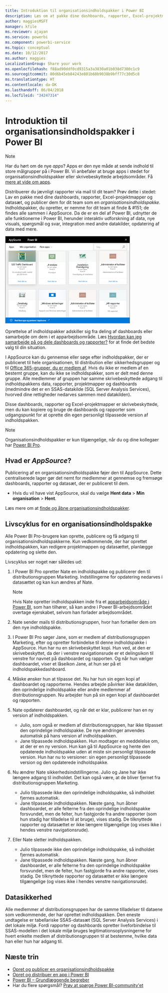 ```yaml
---
title: Introduktion til organisationsindholdspakker i Power BI
description: Læs om at pakke dine dashboards, rapporter, Excel-projektmapper og datasæt som organisationsindholdspakker, som du kan dele med dine kollegaer.
author: maggiesMSFT
manager: kfile
ms.reviewer: ajayan
ms.service: powerbi
ms.component: powerbi-service
ms.topic: conceptual
ms.date: 10/12/2017
ms.author: maggies
LocalizationGroup: Share your work
ms.openlocfilehash: f88ad90ddf0cd9315a3a3830a01b038d7300c1c9
ms.sourcegitcommit: 80d6b45eb84243e801b60b9038b9bff77c30d5c8
ms.translationtype: HT
ms.contentlocale: da-DK
ms.lasthandoff: 06/04/2018
ms.locfileid: "34247314"
---
```

# <a name="intro-to-organizational-content-packs-in-power-bi"></a>Introduktion til organisationsindholdspakker i Power BI
> [!NOTE]
> Har du hørt om de nye *apps*? Apps er den nye måde at sende indhold til store målgrupper på i Power BI. Vi anbefaler at bruge apps i stedet for organisationsindholdspakker eller skrivebeskyttede arbejdsområder. Få [mere at vide om apps](service-install-use-apps.md).
> 
> 

Distribuerer du jævnligt rapporter via mail til dit team? Prøv dette i stedet: Lav en pakke med dine dashboards, rapporter, Excel-projektmapper og datasæt, og publicer dem for dit team som en *organisationsindholdspakke*. Indholdspakker, du opretter, er nemme for dit team at finde & #151; de findes alle sammen i AppSource. Da de er en del af Power BI, udnytter de alle funktionerne i Power BI, herunder interaktiv udforskning af data, nye visuals, spørgsmål og svar, integration med andre datakilder, opdatering af data med mere.

![](media/service-organizational-content-pack-introduction/power-bi-org-content-packs.png)

Oprettelse af indholdspakker adskiller sig fra deling af dashboards eller samarbejde om dem i et apparbejdsområde. Læs [Hvordan kan jeg samarbejde på og dele dashboards og rapporter?](service-how-to-collaborate-distribute-dashboards-reports.md) for at finde det bedste valg til din situation. 

I AppSource kan du gennemse eller søge efter indholdspakker, der er publiceret til hele organisationen, til distribution eller sikkerhedsgrupper og til [Office 365-grupper, du er medlem af](https://support.office.com/article/Create-a-group-in-Office-365-7124dc4c-1de9-40d4-b096-e8add19209e9). Hvis du ikke er medlem af en bestemt gruppe, kan du ikke se indholdspakker, som er delt med denne gruppe. Alle medlemmer af gruppen har samme skrivebeskyttede adgang til indholdspakkens data, rapporter, projektmapper og dashboards (medmindre det er en SSAS-datakilde (SQL Server Analysis Services), hvorved dine rettigheder nedarves sammen med datakilden).

Disse dashboards, rapporter og Excel-projektmapper er skrivebeskyttede, men du kan kopiere og bruge de dashboards og rapporter som udgangspunkt for at oprette din egen personligt tilpassede version af indholdspakken.

> [!NOTE]
> Organisationsindholdspakker er kun tilgængelige, når du og dine kollegaer har [Power BI Pro](service-free-vs-pro.md).
> 
> 

## <a name="what-is-appsource"></a>Hvad er *AppSource*?
Publicering af en organisationsindholdspakke føjer den til AppSource.  Dette centraliserede lager gør det nemt for medlemmer at gennemse og fremsøge dashboards, rapporter og datasæt, der er publiceret til dem.  

* Hvis du vil have vist AppSource, skal du vælge **Hent data** > **Min organisation** > **Hent**.

Læs mere om at [finde og åbne organisationsindholdspakker](service-organizational-content-pack-find-and-open.md).

## <a name="the-life-cycle-of-an-organizational-content-pack"></a>Livscyklus for en organisationsindholdspakke
Alle Power BI Pro-brugere kan oprette, publicere og få adgang til organisationsindholdspakkerne. Kun vedkommende, der har oprettet indholdspakken, kan redigere projektmappen og datasættet, planlægge opdatering og slette den.

Livscyklus ser noget nær således ud:

1. I Power BI Pro opretter Nate en indholdspakke og publicerer den til distributionsgruppen Marketing. Indstillingerne for opdatering nedarves i datasættet og kan kun ændres af Nate.
   
   > [!NOTE]
   > Hvis Nate opretter indholdspakken inde fra et [apparbejdsområde i Power BI](service-create-distribute-apps.md), som han tilhører, så kan andre i Power BI-arbejdsområdet overtage ejerskabet, selvom han forlader arbejdsområdet.
   > 
   > 
2. Nate sender mails til distributionsgruppen, hvor han fortæller dem om den nye indholdspakke.
3. I Power BI Pro søger Jane, som er medlem af distributionsgruppen Marketing, efter og opretter forbindelse til denne indholdspakke i AppSource. Hun har nu en skrivebeskyttet kopi.  Hun ved, at den er skrivebeskyttet, da der i venstre navigationsrude er et delingsikon til venstre for navnet på dashboardet og rapporten. Og når hun vælger dashboardet, viser et låseikon Jane, at hun ser på et indholdspakkedashboard. 
4. Måske ønsker hun at tilpasse det. Nu har hun sin egen kopi af dashboardet og rapporterne. Hendes arbejde påvirker ikke datakilden, den oprindelige indholdspakke eller andre medlemmer af distributionsgruppen. Nu arbejder hun på sin egen kopi af dashboardet og rapporten.
5. Nate opdaterer dashboardet, og når det er klar, publicerer han en ny version af indholdspakken.
   
   * Julio, som også er medlem af distributionsgruppen, har ikke tilpasset den oprindelige indholdspakke. De nye ændringer anvendes automatisk på hans version af indholdspakken.  
   * Jane tilpassede indholdspakken. Hun modtager en meddelelse om, at der er en ny version.  Hun kan gå til AppSource og hente den opdaterede indholdspakke uden at miste sin personligt tilpassede version. Hun har nu to versioner: sin egen personligt tilpassede version og den opdaterede indholdspakke.
6. Nu ændrer Nate sikkerhedsindstillingerne. Julio og Jane har ikke længere adgang til indholdet. Det kan også være, at de bliver fjernet fra distributionsgruppen Marketing.
   
   * Julio tilpassede ikke den oprindelige indholdspakke, så indholdet fjernes automatisk. 
   * Jane tilpassede indholdspakken. Næste gang, hun åbner dashboardet, er alle felterne fra den oprindelige indholdspakke forsvundet, men de felter, hun fastgjorde fra andre rapporter (som hun stadig har tilladelse til at bruge), vises stadig. De tilknyttede rapporter og datasættet er ikke længere tilgængelige (og vises ikke i hendes venstre navigationsrude).
7. Eller Nate sletter indholdspakken.
   
   * Julio tilpassede ikke den oprindelige indholdspakke, så indholdet fjernes automatisk. 
   * Jane tilpassede indholdspakken. Næste gang, hun åbner dashboardet, er alle felterne fra den oprindelige indholdspakke forsvundet, men de felter, hun fastgjorde fra andre rapporter, vises stadig. De tilknyttede rapporter og datasættet er ikke længere tilgængelige (og vises ikke i hendes venstre navigationsrude).

## <a name="data-security"></a>Datasikkerhed
Alle medlemmer af distributionsgruppen har de samme tilladelser til dataene som vedkommende, der har oprettet indholdspakken. Den eneste undtagelse er tabellariske SSAS-datasæt (SQL Server Analysis Services) i det lokale miljø. Fordi rapporter og dashboards opretter liveforbindelse til SSAS-modellen i det lokale miljø bruges legitimationsoplysningerne for hvert enkelte medlem af distributionsgruppen til at bestemme, hvilke data han eller hun har adgang til.

## <a name="next-steps"></a>Næste trin
* [Opret og publicer en organisationsindholdspakke](service-organizational-content-pack-create-and-publish.md)
* [Opret og distribuer en app i Power BI](service-create-distribute-apps.md) 
* [Power BI – Grundlæggende begreber](service-basic-concepts.md)
* Har du flere spørgsmål? [Prøv at spørge Power BI-community'et](http://community.powerbi.com/)

